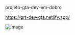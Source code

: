 projeto-gta-dev-em-dobro

https://grt-dev-gta.netlify.app/

![image](https://github.com/user-attachments/assets/af64f895-9ff3-4584-99b6-0925f1d2097b)
